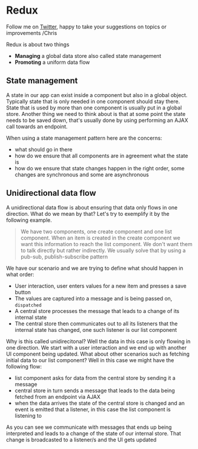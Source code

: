 # Redux

Follow me on [Twitter](https://twitter.com/chris_noring), happy to take your suggestions on topics or improvements /Chris

Redux is about two things
- **Managing** a global data store also called state management
- **Promoting** a uniform data flow

## State management
A state in our app can exist inside a component but also in a global object. Typically state that is only needed in one component should stay there. State that is used by more than one component is usually put in a global store. Another thing we need to think about is that at some point the state needs to be saved down, that's usually done by using performing an AJAX call towards an endpoint.

When using a state management pattern here are the concerns:
- what should go in there
- how do we ensure that all components are in agreement what the state is
- how do we ensure that state changes happen in the right order, some changes are synchronous and some are asynchronous

## Unidirectional data flow

A unidirectional data flow is about ensuring that data only flows in one direction. What do we mean by that? Let's try to exemplify it by the following example.

> We have two components, one create component and one list component. When an item is created in the create component we want this information to reach the list component. We don't want them to talk directly but rather indirectly. We usually solve that by using a pub-sub, publish-subscribe pattern

We have our scenario and we are trying to define what should happen in what order:
- User interaction, user enters values for a new item and presses a save button
- The values are captured into a message and is being passed on, `dispatched`
- A central store processes the message that leads to a change of its internal state
- The central store then communicates out to all its listeners that the internal state has changed, one such listener is our list component

Why is this called unidirecitonal? Well the data in this case is only flowing in one direction. We start with a user interaction and we end up with another UI component being updated. What about other scenarios such as fetching initial data to our list component? Well in this case we might have the following flow:

- list component asks for data from the central store by sending it a message
- central store in turn sends a message that leads to the data being fetched from an endpoint via AJAX
- when the data arrives the state of the central store is changed and an event is emitted that a listener, in this case the list component is listening to

As you can see we communicate with messages that ends up being interpreted and leads to a change of the state of our internal store. That change is broadcasted to a listener/s and the UI gets updated